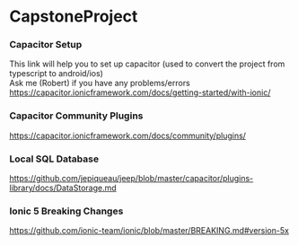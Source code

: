 # CapstoneProject

### Capacitor Setup  
This link will help you to set up capacitor (used to convert the project from typescript to android/ios)  
Ask me (Robert) if you have any problems/errors  
https://capacitor.ionicframework.com/docs/getting-started/with-ionic/  

### Capacitor Community Plugins  
https://capacitor.ionicframework.com/docs/community/plugins/  

### Local SQL Database  
https://github.com/jepiqueau/jeep/blob/master/capacitor/plugins-library/docs/DataStorage.md  

### Ionic 5 Breaking Changes  
https://github.com/ionic-team/ionic/blob/master/BREAKING.md#version-5x  

